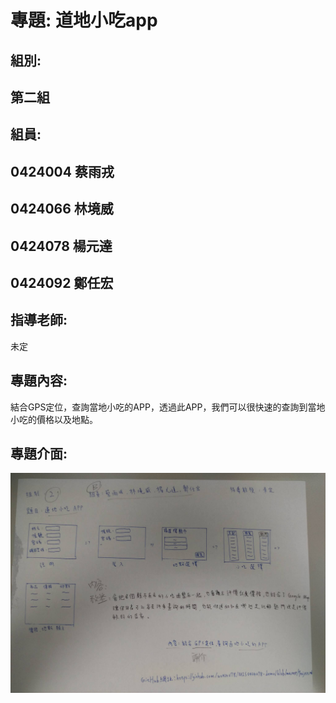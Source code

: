 # 專題: 道地小吃app
## 組別:
## 第二組
## 組員:
##     0424004 蔡雨戎
##     0424066 林境威
##     0424078 楊元達
##     0424092 鄭任宏
## 指導老師:
未定

## 專題內容:
結合GPS定位，查詢當地小吃的APP，透過此APP，我們可以很快速的查詢到當地小吃的價格以及地點。

## 專題介面:
![](21931333_847816562047564_2040090976_o.jpg)
